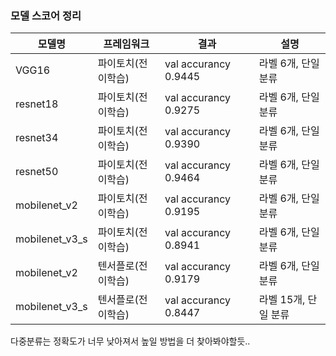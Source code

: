 ### 모델 스코어 정리

|모델명|프레임워크|결과|설명
|------|---|---|---|
|VGG16|파이토치(전이학습)|val accurancy 0.9445|라벨 6개, 단일 분류
|resnet18|파이토치(전이학습)|val accurancy 0.9275|라벨 6개, 단일 분류
|resnet34|파이토치(전이학습)|val accurancy 0.9390|라벨 6개, 단일 분류
|resnet50|파이토치(전이학습)|val accurancy 0.9464|라벨 6개, 단일 분류
|mobilenet_v2|파이토치(전이학습)|val accurancy 0.9195|라벨 6개, 단일 분류
|mobilenet_v3_s|파이토치(전이학습)|val accurancy 0.8941|라벨 6개, 단일 분류
|mobilenet_v2|텐서플로(전이학습)|val accurancy 0.9179|라벨 6개, 단일 분류
|mobilenet_v3_s|텐서플로(전이학습)|val accurancy 0.8447|라벨 15개, 단일 분류

다중분류는 정확도가 너무 낮아져서 높일 방법을 더 찾아봐야할듯..
